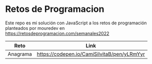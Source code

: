 # Retos de Programacion
Este repo es mi solución con JavaScript a los retos de programación planteados por mouredev en https://retosdeprogramacion.com/semanales2022


 | Reto     | Link                                        |
 |----------| ------------------------------------------- |
 | Anagrama | https://codepen.io/CamiSilvitaB/pen/yLRmYyr |
 
